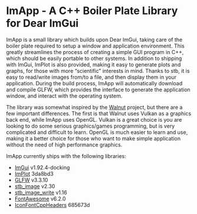 # ImApp - A C++ Boiler Plate Library for Dear ImGui

ImApp is a small library which builds upon Dear ImGui, taking care of the
boiler plate required to setup a window and application environment. This
greatly streamlines the process of creating a simple GUI program in C++,
which should be easily portable to other systems. In addition to shipping
with ImGui, ImPlot is also provided, making it easy to generate plots and
graphs, for those with more “scientific” interests in mind. Thanks to stb, it
is easy to read/write images from/to a file, and then display them in your
application. During the build process, ImApp will automatically download and
compile GLFW, which provides the interface to generate the application window,
and interact with the operating system.

The library was somewhat inspired by the
[Walnut](https://github.com/TheCherno/Walnut) project, but there are a few
important differences. The first is that Walnut uses Vulkan as a graphics back
end, while ImApp uses OpenGL. Vulkan is a great choice is you are looking to do
some serious graphics/games programming, but is very complicated and difficult
to learn. OpenGL is much easier to learn and use, making it a better choice for
those who want to make simple application without the need of high performance
graphics.

ImApp currently ships with the following libraries:
 * [ImGui](https://github.com/ocornut/imgui) v1.92.4-docking
 * [ImPlot](https://github.com/epezent/implot) 3da8bd3
 * [GLFW](https://github.com/glfw/glfw) v3.3.10
 * [stb\_image](https://github.com/nothings/stb) v2.30
 * [stb\_image\_write](https://github.com/nothings/stb) v1.16
 * [FontAwesome](https://github.com/FortAwesome/Font-Awesome) v6.2.0
 * [IconFontCppHeaders](https://github.com/juliettef/IconFontCppHeaders) 685673d
